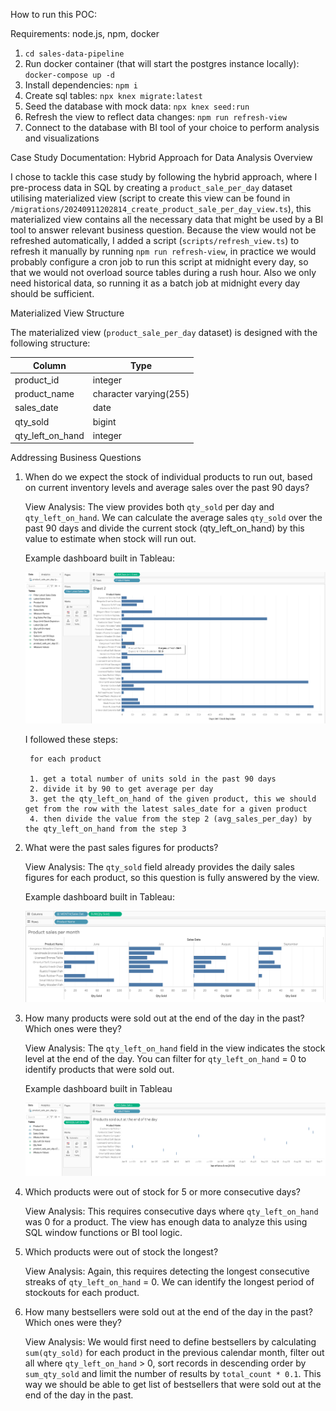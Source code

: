 How to run this POC:

Requirements: node.js, npm, docker

1. `cd sales-data-pipeline`
2. Run docker container (that will start the postgres instance locally): `docker-compose up -d`
3. Install dependencies: `npm i`
4. Create sql tables: `npx knex migrate:latest`
5. Seed the database with mock data: `npx knex seed:run`
6. Refresh the view to reflect data changes: `npm run refresh-view`
7. Connect to the database with BI tool of your choice to perform analysis and visualizations

Case Study Documentation: Hybrid Approach for Data Analysis
Overview

I chose to tackle this case study by following the hybrid approach, where I pre-process data in SQL by creating a `product_sale_per_day` dataset utilising materialized view (script to create this view can be found in `/migrations/20240911202814_create_product_sale_per_day_view.ts`), this materialized view contains all the necessary data that might be used by a BI tool to answer relevant business question. Because the view would not be refreshed automatically, I added a script (`scripts/refresh_view.ts`) to refresh it manually by running `npm run refresh-view`, in practice we would probably configure a cron job to run this script at midnight every day, so that we would not overload source tables during a rush hour. Also we only need historical data, so running it as a batch job at midnight every day should be sufficient.

Materialized View Structure

The materialized view (`product_sale_per_day` dataset) is designed with the following structure:

| Column            | Type                     |
| ----------------- | ------------------------ |
| product_id        | integer                  |
| product_name      | character varying(255)   |
| sales_date        | date                     |
| qty_sold          | bigint                   |
| qty_left_on_hand  | integer                  |


Addressing Business Questions

1. When do we expect the stock of individual products to run out, based on current inventory levels and average sales over the past 90 days?

    View Analysis: The view provides both `qty_sold` per day and `qty_left_on_hand`. We can calculate the average sales `qty_sold` over the past 90 days and divide the current stock (qty_left_on_hand) by this value to estimate when stock will run out.

    Example dashboard built in Tableau:

    ![alt text](<dashboard_stockout_forecast.png>)

    I followed these steps:

        for each product
        
        1. get a total number of units sold in the past 90 days
        2. divide it by 90 to get average per day 
        3. get the qty_left_on_hand of the given product, this we should get from the row with the latest sales_date for a given product
        4. then divide the value from the step 2 (avg_sales_per_day) by the qty_left_on_hand from the step 3

2. What were the past sales figures for products?

    View Analysis: The `qty_sold` field already provides the daily sales figures for each product, so this question is fully answered by the view.

    Example dashboard built in Tableau: 

    ![alt text](<dashboard_past_sales_figures.png>)


3. How many products were sold out at the end of the day in the past? Which ones were they?

    View Analysis: The `qty_left_on_hand` field in the view indicates the stock level at the end of the day. You can filter for `qty_left_on_hand` = 0 to identify products that were sold out.

    Example dashboard built in Tableau

    ![alt text](<dashboard_eod_stockouts.png>)

4. Which products were out of stock for 5 or more consecutive days?

    View Analysis: This requires consecutive days where `qty_left_on_hand` was 0 for a product. The view has enough data to analyze this using SQL window functions or BI tool logic.


5. Which products were out of stock the longest?

    View Analysis: Again, this requires detecting the longest consecutive streaks of `qty_left_on_hand` = 0. We can identify the longest period of stockouts for each product.


6. How many bestsellers were sold out at the end of the day in the past? Which ones were they?

    View Analysis: We would first need to define bestsellers by calculating `sum(qty_sold)` for each product in the previous calendar month, filter out all where `qty_left_on_hand` > 0, sort records in descending order by `sum_qty_sold` and limit the number of results by `total_count * 0.1`. This way we should be able to get list of bestsellers that were sold out at the end of the day in the past.
    
